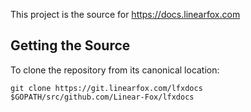 This project is the source for https://docs.linearfox.com

## Getting the Source

To clone the repository from its canonical location:

```
git clone https://git.linearfox.com/lfxdocs $GOPATH/src/github.com/Linear-Fox/lfxdocs
``` 